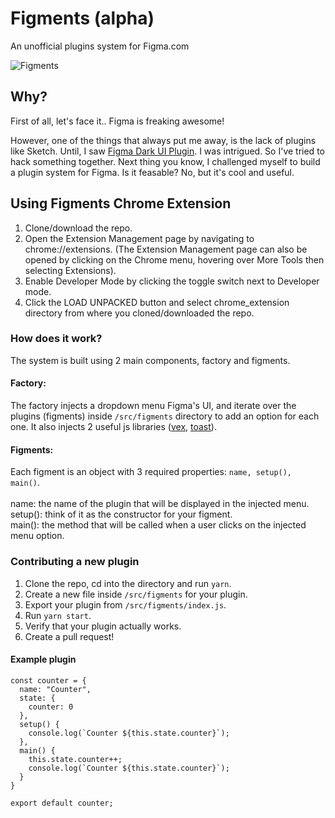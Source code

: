 # Figments (alpha)
An unofficial plugins system for Figma.com

![Figments](https://user-images.githubusercontent.com/1207863/46877653-0ca76980-ce4a-11e8-876c-a8acda14d230.gif)


## Why?
First of all, let's face it.. Figma is freaking awesome!

However, one of the things that always put me away, is the lack of plugins like Sketch.
Until, I saw [Figma Dark UI Plugin](https://www.papertiger.com/figma-dark-ui-plugin).  I was intrigued.  So I've tried to hack something together.
Next thing you know, I challenged myself to build a plugin system for Figma.  Is it feasable? No, but it's cool and useful.


## Using Figments Chrome Extension
1. Clone/download the repo.
1. Open the Extension Management page by navigating to chrome://extensions. (The Extension Management page can also be opened by clicking on the Chrome menu, hovering over More Tools then selecting Extensions).
1. Enable Developer Mode by clicking the toggle switch next to Developer mode.
1. Click the LOAD UNPACKED button and select chrome_extension directory from where you cloned/downloaded the repo.

### How does it work?
The system is built using 2 main components, factory and figments.

#### Factory:
The factory injects a dropdown menu Figma's UI, and iterate over the plugins (figments) inside `/src/figments` directory to add an option for each one.
It also injects 2 useful js libraries ([vex](https://github.com/HubSpot/vex), [toast](https://github.com/zeuslfhj/simple-toast)).

#### Figments:
Each figment is an object with 3 required properties: `name, setup(), main()`.<br /><br />
name: the name of the plugin that will be displayed in the injected menu.<br />
setup(): think of it as the constructor for your figment.<br />
main(): the method that will be called when a user clicks on the injected menu option.<br />


### Contributing a new plugin
1. Clone the repo, cd into the directory and run `yarn`.
1. Create a new file inside `/src/figments` for your plugin.
1. Export your plugin from  `/src/figments/index.js`.
1. Run `yarn start`.
1. Verify that your plugin actually works.
1. Create a pull request!

#### Example plugin
```
const counter = {
  name: "Counter",
  state: {
    counter: 0
  },
  setup() {
    console.log(`Counter ${this.state.counter}`);
  },
  main() {
    this.state.counter++;
    console.log(`Counter ${this.state.counter}`);
  }
}

export default counter;
```
